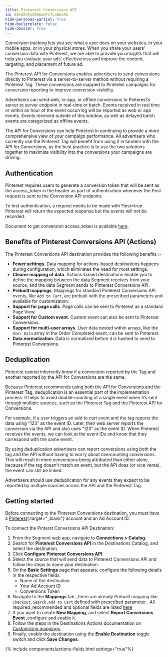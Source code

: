 ```yaml
---
title: Pinterest Conversions API
id: 63e42e512566ad7c7ca6ba9b
hide-personas-partial: true
hide-boilerplate: false
hide-dossier: true
---
```


Conversion tracking lets you see what a user does on your websites, in your mobile apps, or in your physical stores. When you share your users’ conversion data with Pinterest, we are able to provide you insights that will help you evaluate your ads' effectiveness and improve the content, targeting, and placement of future ad.

The Pinterest API for Conversions enables advertisers to send conversions directly to Pinterest via a server-to-server method without requiring a Pinterest Tag. These conversions are mapped to Pinterest campaigns for conversion reporting to improve conversion visibility.

Advertisers can send web, in-app, or offline conversions to Pinterest’s server to server endpoint in real-time or batch. Events received in real time or within an hour of the event occurring will be reported as web or app events. Events received outside of this window, as well as delayed batch events are categorized as offline events.

The API for Conversions can help Pinterest in continuing to provide a more comprehensive view of your campaign performance. All advertisers who currently use the Pinterest Tag will benefit from using it in tandem with the API for Conversions, as the best practice is to use the two solutions together to maximize visibility into the conversions your campaigns are driving.

## Authentication
Pinterest requires users to generate a conversion token that will be sent as the access_token in the header as part of authentication whenever the Post request is sent to the Conversion API endpoint.

To test authentication, a request needs to be made with ?test=true. Pinterest will return the expected response but the events will not be recorded.

Document to get conversion access_token is available [here](https://developers.pinterest.com/docs/conversions/conversions/#Get%20the%20conversion%20token).


## Benefits of Pinterest Conversions API (Actions)

The Pinterest Conversions API destination provides the following benefits :-

- **Fewer settings**. Data mapping for actions-based destinations happens during configuration, which eliminates the need for most settings.
- **Clearer mapping of data**. Actions-based destinations enable you to define the mapping between the data Segment receives from your source, and the data Segment sends to Pinterest Conversions API.
- **Prebuilt mappings**. Mappings for standard Pinterest Conversions API events, like `Add to Cart`, are prebuilt with the prescribed parameters and available for customization.
- **Support for page calls**. Page calls can be sent to Pinterest as a standard Page View.
- **Support for Custom event**. Custom event can also be sent to Pinterest Conversions.
- **Support for multi-user arrays**. User data nested within arrays, like the `User Data` array in the Order Completed event, can be sent to Pinterest.
- **Data normalization**. Data is normalized before it is hashed to send to Pinterest Conversions.

## Deduplication

Pinterest cannot inherently know if a conversion reported by the Tag and another reported by the API for Conversions are the same.

Because Pinterest recommends using both the API for Conversions and the Pinterest Tag, deduplication is an essential part of the implementation process. It helps to avoid double-counting of a single event when it’s sent through multiple sources, such as the Pinterest Tag and the Pinterest API for Conversions.

For example, if a user triggers an add to cart event and the tag reports the data using “123” as the event ID. Later, their web server reports the conversion via the API and also uses “123” as the event ID. When Pinterest receives the events, we can look at the event IDs and know that they correspond with the same event. 

By using deduplication advertisers can report conversions using both the tag and the API without having to worry about overcounting conversions. This will result in more conversions being attributed than either alone, because if the tag doesn’t match an event, but the API does (or vice versa), the event can still be linked. 

Advertisers should use deduplication for any events they expect to be reported by multiple sources across the API and the Pinterest Tag.

## Getting started

Before connecting to the Pinterest Conversions destination, you must have a [Pinterest](https://ads.pinterest.com/login/){:target="_blank"} account and an Ad Account ID.

To connect the Pinterst Conversions API Destination:

1. From the Segment web app, navigate to **Connections > Catalog**.
2. Search for **Pinterest Conversions API** in the Destinations Catalog, and select the destination.
3. Click **Configure Pinterest Conversions API**.
4. Select the source that will send data to Pinterest Conversions API and follow the steps to name your destination.
5. On the **Basic Settings** page that appears, configure the following details in the respective fields:
   - Name of the destination
   - Your Ad Account ID
   - Conversions Token
6. Navigate to the **Mappings** tab , there are already Prebuilt mapping like `Checkout,Search,Add to Cart` defined with prescribed parameter . All required ,recommended and optional fields are listed [here](https://developers.pinterest.com/docs/conversions/best/#Authenticating%20for%20the%20Conversion%20Tracking%20endpoint#The%20%2Cuser_data%2C%20and%20%2Ccustom_data%2C%20objects#Required%2C%20recommended%2C%20and%20optional%20fields#Required%2C%20recommended%2C%20and%20optional%20fields)
7. If you want to create **New Mapping**, and select **Report Conversions Event** ,configure and enable it.
8. Follow the steps in the Destinations Actions documentation on [Customizing mappings](/docs/connections/destinations/actions/#customize-mappings).
9. Finally, enable the destination using the **Enable Destination** toggle switch and click **Save Changes**.


{% include components/actions-fields.html settings="true"%}